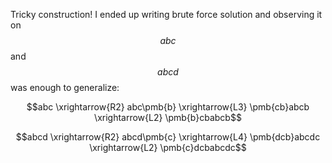 Tricky construction!  I ended up writing brute force solution and observing it on $$abc$$ and $$abcd$$ was enough to generalize:

$$abc \xrightarrow{R2} abc\pmb{b} \xrightarrow{L3} \pmb{cb}abcb \xrightarrow{L2} \pmb{b}cbabcb$$

$$abcd \xrightarrow{R2} abcd\pmb{c} \xrightarrow{L4} \pmb{dcb}abcdc \xrightarrow{L2} \pmb{c}dcbabcdc$$

